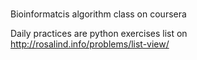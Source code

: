 #

Bioinformatcis algorithm class on coursera

Daily practices are python exercises list on http://rosalind.info/problems/list-view/
